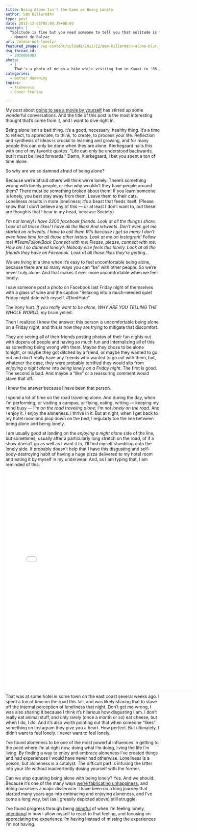 ```yaml
---
title: Being Alone Isn’t the Same as Being Lonely
author: Sam Killermann
type: post
date: 2013-12-05T05:00:39+00:00
excerpt: |
  “Solitude is fine but you need someone to tell you that solitude is fine.”
  - Honoré de Balzac
url: /alone-not-lonely/
featured_image: /wp-content/uploads/2013/12/sam-killermann-alone-blur.jpg
dsq_thread_id:
  - 2026006903
photo:
  - |
    That's a photo of me on a hike while visiting fam in Kauai in '06. I thought I was alone, having hiked ahead on the trail, and was captivated by the sunset. I didn't realize my cousin sneakily taking the photo on his phone. <a title="Sam Killermann Sunset Hike" href="//wp-content/uploads/2013/12/sam-killermann-sunset-hike-hanakapiai.jpg" target="_blank">Here's the full version</a>.
categories:
  - Better Humaning
topics:
  - Aloneness
  - Cover Stories

---
```

My post about [going to see a movie by yourself][1] has stirred up some wonderful conversations. And the title of this post is the most interesting thought that&#8217;s come from it, and I want to dive right in.

Being alone isn&#8217;t a bad thing. It&#8217;s a good, necessary, healthy thing. It&#8217;s a time to reflect, to appreciate, to think, to create, to process your life. Reflection and synthesis of ideas is crucial to learning and growing, and for many people this can only be done when they are alone. Kierkegaard nails this with one of my favorite quotes: “Life can only be understood backwards, but it must be lived forwards.” Damn, Kierkegaard, I bet you spent a ton of time alone.

So why are we so damned afraid of being alone?

Because we&#8217;re afraid others will think we&#8217;re lonely. There&#8217;s something wrong with lonely people, or else why wouldn&#8217;t they have people around them? There must be something broken about them! If you learn someone is lonely, you best stay away from them. Leave them to their cats. Loneliness results in more loneliness; it&#8217;s a beast that feeds itself. (Please know that I don&#8217;t believe any of this &#8212; or at least I don&#8217;t want to, but these are thoughts that I hear in my head, because Society)

_I&#8217;m not lonely! I have 2200 facebook friends. Look at all the things I share. Look at all those likes! I have all the likes! And retweets. Don&#8217;t even get me started on retweets. I have to call them RTs because I get so many I don&#8217;t even have time for all those other letters. Look at me on Instagram! Follow me! #TeamFollowBack Connect with me! Please, please, connect with me. How am I so damned lonely?! Nobody else feels this lonely. Look at all the friends they have on Facebook. Look at all those likes they&#8217;re getting&#8230;_

We are living in a time when it&#8217;s easy to feel uncomfortable being alone, because there are so many ways you can &#8220;be&#8221; with other people. So we&#8217;re never truly alone. And that makes it ever more uncomfortable when we feel lonely.

I saw someone post a photo on Facebook last Friday night of themselves with a glass of wine and the caption &#8220;Relaxing into a much-needed quiet Friday night date with myself. #DontHate&#8221; 

The irony hurt. _If you really want to be alone, WHY ARE YOU TELLING THE WHOLE WORLD_, my brain yelled. 

Then I realized I knew the answer: this person is uncomfortable being alone on a Friday night, and this is how they are trying to mitigate that discomfort.

They are seeing all of their friends posting photos of their fun nights out with dozens of people and having so much fun and internalizing all of this as something being wrong with them. Maybe they chose to be alone tonight, or maybe they got ditched by a friend, or maybe they wanted to go out and don&#8217;t really have any friends who wanted to go out with them, but, whatever the case, they were probably terrified they would slip from _enjoying a night alone_ into _being lonely on a Friday night_. The first is good. The second is bad. And maybe a &#8220;like&#8221; or a reassuring comment would stave that off.

I knew the answer because I have been that person.

I spend a lot of time on the road traveling alone. And during the day, when I&#8217;m performing, or visiting a campus, or flying, eating, writing &#8212; keeping my mind busy &#8212; I&#8217;m _on the road traveling alone;_ I&#8217;m not _lonely on the road_. And I enjoy it. I enjoy the aloneness. I thrive in it. But at night, when I get back to my hotel room and plop down on the bed, I regularly toe the line between being alone and being lonely.

I am usually good at landing on the _enjoying a night alone_ side of the line, but sometimes, usually after a particularly long stretch on the road, of if a show doesn&#8217;t go as well as I want it to, I&#8217;ll find myself stumbling onto the lonely side. It probably doesn&#8217;t help that I have this disgusting and self-body-destroying habit of having a huge pizza delivered to my hotel room and eating it by myself in my underwear. And, as I am typing that, I am reminded of this:

<iframe src="//instagram.com/p/fyzVQoFHsM/embed/" width="612" height="710" frameborder="0" scrolling="no"></iframe>

That was at some hotel in some town on the east coast several weeks ago. I spent a ton of time on the road this fall, and was likely sharing that to stave off the internal perception of loneliness that night. Don&#8217;t get me wrong, I was also sharing it because I think it&#8217;s hilarious how disgusting I am. I don&#8217;t really eat animal stuff, and only rarely (once a month or so) eat cheese, but when I do, _I do_. And it&#8217;s also worth pointing out that when someone &#8220;likes&#8221; something on Instagram they give you a heart. How perfect. But ultimately, I didn&#8217;t want to feel lonely. I never want to feel lonely.

I&#8217;ve found aloneness to be one of the most powerful influences in getting to the point where I&#8217;m at right now, doing what I&#8217;m doing, living the life I&#8217;m living. By finding a way to enjoy and embrace aloneness I&#8217;ve created things and had experiences I would have never had otherwise. Loneliness is a poison, but aloneness is a catalyst. The difficult part is infusing the latter into your life without inadvertently dosing yourself with the former.

Can we stop equating being alone with being lonely? Yes. And we should. Because it&#8217;s one of the many ways [we&#8217;re fabricating unhappiness][2], and doing ourselves a major disservice. I have been on a long journey that started many years ago into embracing and enjoying aloneness, and I&#8217;ve come a long way, but (as I greasily depicted above) still struggle.

I&#8217;ve found progress through being [mindful][3] of when I&#8217;m feeling lonely, [intentional][3] in how I allow myself to react to that feeling, and focusing on appreciating the experience I&#8217;m having instead of missing the experiences I&#8217;m not having.

 [1]: //see-movie-by-yourself/ "Go See a Movie By Yourself"
 [2]: //we-fabricate-the-obstacles-to-happiness/ "We Fabricate the Obstacles that Stand Between Us and Happiness"
 [3]: //happiness/ "The 3 Ingredients to a Happy Existence"